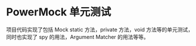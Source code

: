 # PowerMock 单元测试
项目代码实现了包括 Mock static 方法，private 方法，void 方法等的单元测试，同时也实现了 spy 的用法，Argument Matcher 的用法等等。
